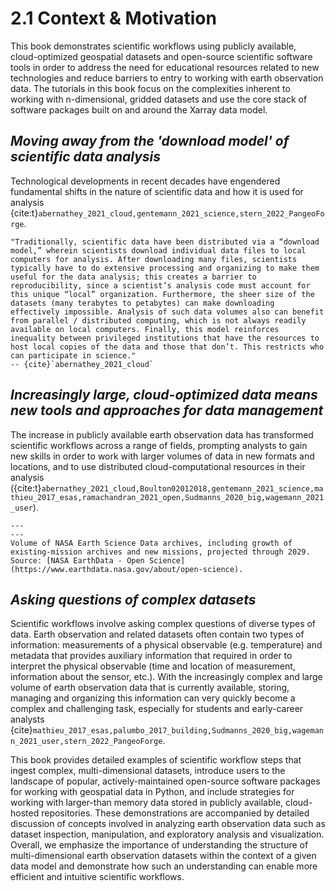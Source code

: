 # 2.1 Context & Motivation

This book demonstrates scientific workflows using publicly available, cloud-optimized geospatial datasets and open-source scientific software tools in order to address the need for educational resources related to new technologies and reduce barriers to entry to working with earth observation data. The tutorials in this book focus on the complexities inherent to working with n-dimensional, gridded datasets and use the core stack of software packages built on and around the Xarray data model.

## *Moving away from the 'download model' of scientific data analysis*

Technological developments in recent decades have engendered fundamental shifts in the nature of scientific data and how it is used for analysis {cite:t}`abernathey_2021_cloud,gentemann_2021_science,stern_2022_PangeoForge`.

```{epigraph}
"Traditionally, scientific data have been distributed via a “download model,” wherein scientists download individual data files to local computers for analysis. After downloading many files, scientists typically have to do extensive processing and organizing to make them useful for the data analysis; this creates a barrier to reproducibility, since a scientist’s analysis code must account for this unique “local” organization. Furthermore, the sheer size of the datasets (many terabytes to petabytes) can make downloading effectively impossible. Analysis of such data volumes also can benefit from parallel / distributed computing, which is not always readily available on local computers. Finally, this model reinforces inequality between privileged institutions that have the resources to host local copies of the data and those that don’t. This restricts who can participate in science."
-- {cite}`abernathey_2021_cloud`
```

## *Increasingly large, cloud-optimized data means new tools and approaches for data management*

The increase in publicly available earth observation data has transformed scientific workflows across a range of fields, prompting analysts to gain new skills in order to work with larger volumes of data in new formats and locations, and to use distributed cloud-computational resources in their analysis ({cite:t}`abernathey_2021_cloud,Boulton02012018,gentemann_2021_science,mathieu_2017_esas,ramachandran_2021_open,Sudmanns_2020_big,wagemann_2021_user`). 

```{figure} imgs/fy24-projection-chart.png
---
---
Volume of NASA Earth Science Data archives, including growth of existing-mission archives and new missions, projected through 2029. Source: [NASA EarthData - Open Science](https://www.earthdata.nasa.gov/about/open-science).
```

## *Asking questions of complex datasets*

Scientific workflows involve asking complex questions of diverse types of data. Earth observation and related datasets often contain two types of information: measurements of a physical observable (e.g. temperature) and metadata that provides auxiliary information that required in order to interpret the physical observable (time and location of measurement, information about the sensor, etc.). With the increasingly complex and large volume of earth observation data that is currently available, storing, managing and organizing this information can very quickly become a complex and challenging task, especially for students and early-career analysts {cite}`mathieu_2017_esas,palumbo_2017_building,Sudmanns_2020_big,wagemann_2021_user,stern_2022_PangeoForge`. 

This book provides detailed examples of scientific workflow steps that ingest complex, multi-dimensional datasets, introduce users to the landscape of popular, actively-maintained open-source software packages for working with geospatial data in Python, and include strategies for working with larger-than memory data stored in publicly available, cloud-hosted repositories. These demonstrations are accompanied by detailed discussion of concepts involved in analyzing earth observation data such as dataset inspection, manipulation, and exploratory analysis and visualization. Overall, we emphasize the importance of understanding the structure of multi-dimensional earth observation datasets within the context of a given data model and demonstrate how such an understanding can enable more efficient and intuitive scientific workflows. 




 
